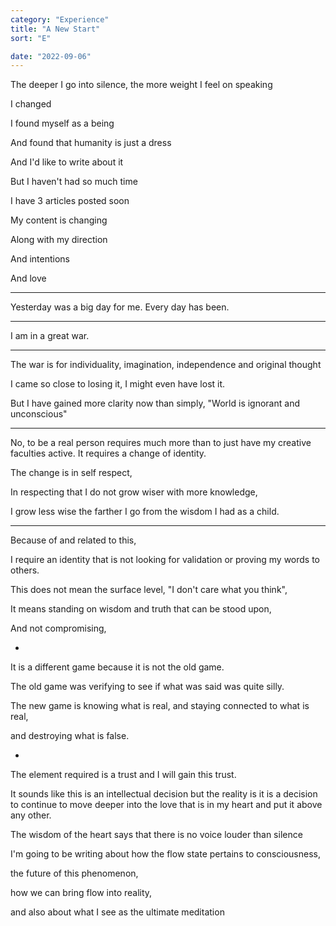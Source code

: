 ```yaml
---
category: "Experience" 
title: "A New Start"
sort: "E" 

date: "2022-09-06"
---
```


The deeper I go into silence, the more weight I feel on speaking

I changed

I found myself as a being

And found that humanity is just a dress

And I'd like to write about it

But I haven't had so much time

I have 3 articles posted soon

My content is changing

Along with my direction

And intentions

And love

---

Yesterday was a big day for me. 
Every day has been. 

---

I am in a great war. 

---

The war is for individuality, imagination, independence and original thought

I came so close to losing it, 
I might even have lost it. 

But I have gained more clarity now than simply, 
"World is ignorant and unconscious" 

---

No, to be a real person requires much more than to just have my creative faculties active. 
It requires a change of identity. 

The change is in self respect, 

In respecting that I do not grow wiser with more knowledge,

I grow less wise the farther I go from the wisdom I had as a child. 

---

Because of and related to this, 

I require an identity that is not looking for validation or proving my words to others. 

This does not mean the surface level, "I don't care what you think", 

It means standing on wisdom and truth that can be stood upon, 

And not compromising, 

-

It is a different game because it is not the old game. 

The old game was verifying to see if what was said was quite silly.

The new game is knowing what is real, and staying connected to what is real, 

and destroying what is false. 

-

The element required is a trust and I will gain this trust.

It sounds like this is an intellectual decision but the reality is it is a decision to continue to move deeper into the love that is in my heart and put it above any other.

The wisdom of the heart says that there is no voice louder than silence

I'm going to be writing about how the flow state pertains to consciousness,

the future of this phenomenon, 

how we can bring flow into reality, 

and also about what I see as the ultimate meditation